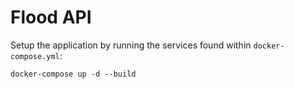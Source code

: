 # Flood API

Setup the application by running the services found within `docker-compose.yml`:
```shell
docker-compose up -d --build
```
